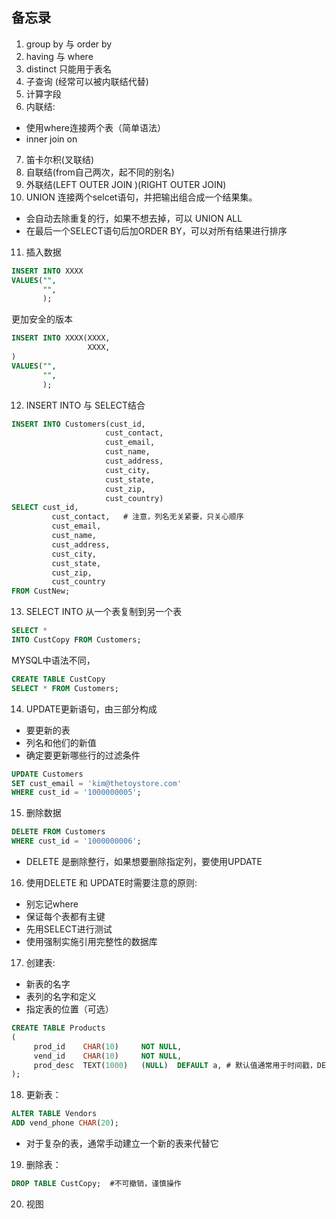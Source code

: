 ## 备忘录
1. group by 与 order by
2. having 与 where
3. distinct 只能用于表名
4. 子查询 (经常可以被内联结代替)
5. 计算字段
6. 内联结:
  * 使用where连接两个表（简单语法）
  * inner join  on
7. 笛卡尔积(叉联结)
8. 自联结(from自己两次，起不同的别名)
9. 外联结(LEFT OUTER JOIN )(RIGHT OUTER JOIN)
10. UNION 连接两个selcet语句，并把输出组合成一个结果集。
  * 会自动去除重复的行，如果不想去掉，可以 UNION ALL
  * 在最后一个SELECT语句后加ORDER BY，可以对所有结果进行排序
11. 插入数据 
```SQL
INSERT INTO XXXX
VALUES("",
       "",
       );
```
   更加安全的版本
```SQL
INSERT INTO XXXX(XXXX,
                 XXXX,
)
VALUES("",
       "",
       );
```
12. INSERT INTO 与 SELECT结合
```SQL
INSERT INTO Customers(cust_id, 
                     cust_contact,  
                     cust_email, 
                     cust_name, 
                     cust_address,  
                     cust_city, 
                     cust_state, 
                     cust_zip,  
                     cust_country) 
SELECT cust_id, 
         cust_contact,   # 注意，列名无关紧要，只关心顺序
         cust_email, 
         cust_name,  
         cust_address, 
         cust_city, 
         cust_state, 
         cust_zip, 
         cust_country 
FROM CustNew; 
```
13. SELECT INTO 从一个表复制到另一个表
```SQL
SELECT * 
INTO CustCopy FROM Customers; 
```
 MYSQL中语法不同，
 ```SQL
 CREATE TABLE CustCopy 
 SELECT * FROM Customers; 
 ```
14. UPDATE更新语句，由三部分构成
  * 要更新的表
  * 列名和他们的新值
  * 确定要更新哪些行的过滤条件
```SQL
UPDATE Customers 
SET cust_email = 'kim@thetoystore.com' 
WHERE cust_id = '1000000005'; 
```
15. 删除数据
```SQL
DELETE FROM Customers 
WHERE cust_id = '1000000006'; 
```
 * DELETE 是删除整行，如果想要删除指定列，要使用UPDATE
16. 使用DELETE 和 UPDATE时需要注意的原则:
  * 别忘记where
  * 保证每个表都有主键
  * 先用SELECT进行测试
  * 使用强制实施引用完整性的数据库
17. 创建表:
  * 新表的名字
  * 表列的名字和定义
  * 指定表的位置（可选）
```SQL
CREATE TABLE Products
( 
     prod_id    CHAR(10)     NOT NULL,
     vend_id    CHAR(10)     NOT NULL,
     prod_desc  TEXT(1000)   (NULL)  DEFAULT a, # 默认值通常用于时间戳，DEFAULT CURRENT_DATE()
);
```
18. 更新表：
```SQL
ALTER TABLE Vendors 
ADD vend_phone CHAR(20); 
```
  * 对于复杂的表，通常手动建立一个新的表来代替它
19. 删除表：
```SQL
DROP TABLE CustCopy;  #不可撤销，谨慎操作
```
20. 视图
